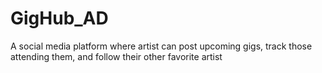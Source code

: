 # GigHub_AD
A social media platform where artist can post upcoming gigs, track those attending them, and follow their other favorite artist
